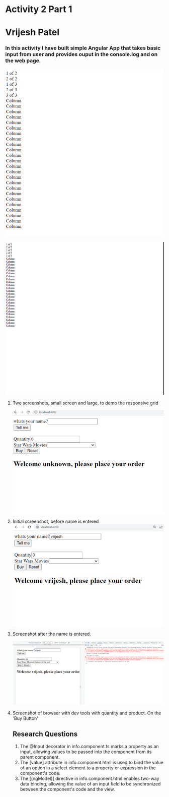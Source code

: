 # Activity 2 Part 1
# Vrijesh Patel
###  In this activity I have built simple Angular App that takes basic input from user and provides ouput in the console.log and on the web page.


   ![Screen shot before name ](ss4.PNG)
   
   ![Screen shot before name ](ss5.PNG)
   

1. Two screenshots, small screen and large, to demo the responsive grid

   ![Screen shot before name ](ss1.PNG)
2. Initial screenshot, before name is entered
   ![Screen shot before name ](ss2.PNG)
3. Screenshot after the name is entered.
   
   ![Screen shot before name ](ss3.PNG)
4. Screenshot of browser with dev tools with quantity and product. On the 'Buy Button'
   
   ## Research Questions 
   1. The @Input decorator in info.component.ts marks a property as an input, allowing values to be passed into the component from its parent component.
   2. The [value] attribute in info.component.html is used to bind the value of an option in a select element to a property or expression in the component's code.
   3. The [(ngModel)] directive in info.component.html enables two-way data binding, allowing the value of an input field to be synchronized between the component's code and the view.